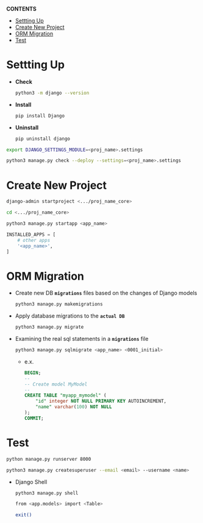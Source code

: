 **CONTENTS**
- [Settting Up](#settting-up)
- [Create New Project](#create-new-project)
- [ORM Migration](#orm-migration)
- [Test](#test)
  
# Settting Up
- **Check**
    ```bash
    python3 -m django --version
    ```
- **Install**
    ```bash
    pip install Django
    ```
- **Uninstall**
    ```bash
    pip uninstall django
    ```
```bash
export DJANGO_SETTINGS_MODULE=<proj_name>.settings
```
```bash
python3 manage.py check --deploy --settings=<proj_name>.settings
```

# Create New Project
```bash
django-admin startproject <.../proj_name_core>
```
```bash
cd <.../proj_name_core>
```
```bash
python3 manage.py startapp <app_name>
```
```python
INSTALLED_APPS = [
    # other apps
    '<app_name>',
]
```
# ORM Migration
- Create new DB **```migrations```** files based on the changes of Django models
    ```bash
    python3 manage.py makemigrations
    ```
- Apply database migrations to the **```actual DB```** 
    ```bash
    python3 manage.py migrate
    ```
- Examining the real sql statements in a **```migrations```** file
    ```bash
    python3 manage.py sqlmigrate <app_name> <0001_initial>
    ```
    - e.x.
        ```sql
        BEGIN;
        --
        -- Create model MyModel
        --
        CREATE TABLE "myapp_mymodel" (
            "id" integer NOT NULL PRIMARY KEY AUTOINCREMENT,
            "name" varchar(100) NOT NULL
        );
        COMMIT;
        ``` 
# Test
```bash
python manage.py runserver 8000
```
```bash
python3 manage.py createsuperuser --email <email> --username <name>
```
- Django Shell
  
    ```bash
    python3 manage.py shell
    ```
    ```bash
    from <app.models> import <Table>
    ```
    ```bash
    exit()
    ```
